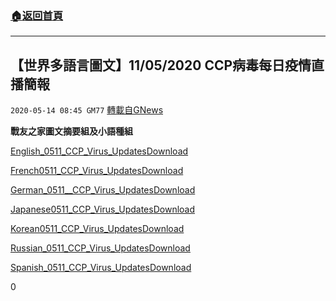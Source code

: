 ###  [:house:返回首頁](https://github.com/ourhimalayas/txt)
---

## 【世界多語言圖文】11/05/2020 CCP病毒每日疫情直播簡報
`2020-05-14 08:45 GM77` [轉載自GNews](https://gnews.org/zh-hant/203305/)

**戰友之家圖文摘要組及小語種組**

[English\_0511\_CCP\_Virus\_Updates](https://s3.amazonaws.com/gnews-media-offload/wp-content/uploads/2020/05/14084326/English_0511_CCP_Virus_Updates_-1.pdf)[Download](https://s3.amazonaws.com/gnews-media-offload/wp-content/uploads/2020/05/14084326/English_0511_CCP_Virus_Updates_-1.pdf)

[French0511\_CCP\_Virus\_Updates](https://s3.amazonaws.com/gnews-media-offload/wp-content/uploads/2020/05/14084400/French0511_CCP_Virus_Updates-1.pdf)[Download](https://s3.amazonaws.com/gnews-media-offload/wp-content/uploads/2020/05/14084400/French0511_CCP_Virus_Updates-1.pdf)

[German\_0511\_\_CCP\_Virus\_Updates](https://s3.amazonaws.com/gnews-media-offload/wp-content/uploads/2020/05/14084339/German_0511__CCP_Virus_Updates-1.pdf)[Download](https://s3.amazonaws.com/gnews-media-offload/wp-content/uploads/2020/05/14084339/German_0511__CCP_Virus_Updates-1.pdf)

[Japanese0511\_CCP\_Virus\_Updates](https://s3.amazonaws.com/gnews-media-offload/wp-content/uploads/2020/05/14084403/Japanese0511_CCP_Virus_Updates_-1.pdf)[Download](https://s3.amazonaws.com/gnews-media-offload/wp-content/uploads/2020/05/14084403/Japanese0511_CCP_Virus_Updates_-1.pdf)

[Korean0511\_CCP\_Virus\_Updates](https://s3.amazonaws.com/gnews-media-offload/wp-content/uploads/2020/05/14084406/Korean0511_CCP_Virus_Updates-1.pdf)[Download](https://s3.amazonaws.com/gnews-media-offload/wp-content/uploads/2020/05/14084406/Korean0511_CCP_Virus_Updates-1.pdf)

[Russian\_0511\_CCP\_Virus\_Updates](https://s3.amazonaws.com/gnews-media-offload/wp-content/uploads/2020/05/14084410/Russian_0511_CCP_Virus_Updates_-1.pdf)[Download](https://s3.amazonaws.com/gnews-media-offload/wp-content/uploads/2020/05/14084410/Russian_0511_CCP_Virus_Updates_-1.pdf)

[Spanish\_0511\_CCP\_Virus\_Updates](https://s3.amazonaws.com/gnews-media-offload/wp-content/uploads/2020/05/14084413/Spanish_0511_CCP_Virus_Updates_ES-1.pdf)[Download](https://s3.amazonaws.com/gnews-media-offload/wp-content/uploads/2020/05/14084413/Spanish_0511_CCP_Virus_Updates_ES-1.pdf)



0
